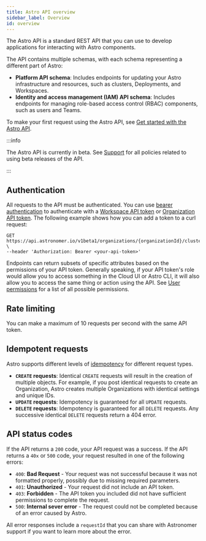 ```yaml
---
title: Astro API overview
sidebar_label: Overview
id: overview
---
```


The Astro API is a standard REST API that you can use to develop applications for interacting with Astro components.

The API contains multiple schemas, with each schema representing a different part of Astro:

- **Platform API schema**: Includes endpoints for updating your Astro infrastructure and resources, such as clusters, Deployments, and Workspaces.
- **Identity and access management (IAM) API schema**: Includes endpoints for managing role-based access control (RBAC) components, such as users and Teams.

To make your first request using the Astro API, see [Get started with the Astro API](api/get-started.md).

:::info

The Astro API is currently in beta. See [Support](versioning-and-support.md) for all policies related to using beta releases of the API.

:::

## Authentication

All requests to the API must be authenticated. You can use [bearer authentication](https://swagger.io/docs/specification/authentication/bearer-authentication/) to authenticate with a [Workspace API token](workspace-api-tokens.md) or [Organization API token](organization-api-tokens.md). The following example shows how you can add a token to a curl request:

```curl
GET https://api.astronomer.io/v1beta1/organizations/{organizationId}/clusters \
--header 'Authorization: Bearer <your-api-token>'
```

Endpoints can return subsets of specific attributes based on the permissions of your API token. Generally speaking, if your API token's role would allow you to access something in the Cloud UI or Astro CLI, it will also allow you to access the same thing or action using the API. See [User permissions](user-permissions.md) for a list of all possible permissions.

## Rate limiting

You can make a maximum of 10 requests per second with the same API token.

## Idempotent requests

Astro supports different levels of [idempotency](https://en.wikipedia.org/wiki/Idempotence) for different request types.

- **`CREATE` requests**: Identical `CREATE` requests will result in the creation of multiple objects. For example, if you post identical requests to create an Organization, Astro creates multiple Organizations with identical settings and unique IDs.
- **`UPDATE` requests**: Idempotency is guaranteed for all `UPDATE` requests.
- **`DELETE` requests**: Idempotency is guaranteed for all `DELETE` requests. Any successive identical `DELETE` requests return a 404 error.

## API status codes

If the API returns a `200` code, your API request was a success. If the API returns a `40x` or `500` code, your request resulted in one of the following errors:

- `400`: **Bad Request** - Your request was not successful because it was not formatted properly, possibly due to missing required parameters. 
- `401`: **Unauthorized** - Your request did not include an API token. 
- `403`: **Forbidden** - The API token you included did not have sufficient permissions to complete the request.
- `500`: **Internal sever error** - The request could not be completed because of an error caused by Astro.

All error responses include a `requestId` that you can share with Astronomer support if you want to learn more about the error. 